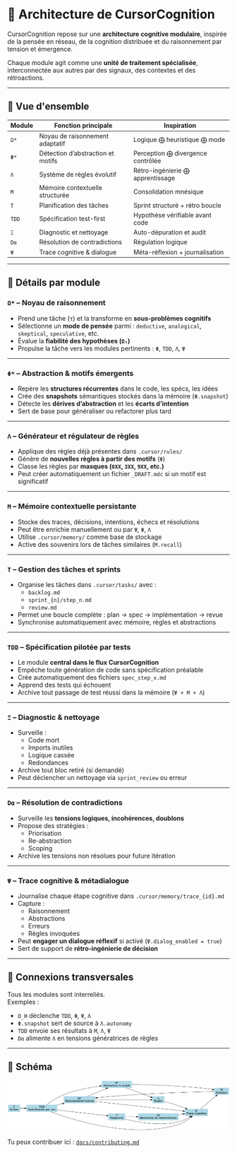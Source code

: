 # 🧬 Architecture de CursorCognition

CursorCognition repose sur une **architecture cognitive modulaire**, inspirée de la pensée en réseau, de la cognition distribuée et du raisonnement par tension et émergence.

Chaque module agit comme une **unité de traitement spécialisée**, interconnectée aux autres par des signaux, des contextes et des rétroactions.

---

## 🧠 Vue d'ensemble

| Module | Fonction principale | Inspiration |
|--------|---------------------|-------------|
| `Ω*`   | Noyau de raisonnement adaptatif | Logique ⨁ heuristique ⨁ mode |
| `Φ*`   | Détection d’abstraction et motifs | Perception ⨁ divergence contrôlée |
| `Λ`    | Système de règles évolutif | Rétro-ingénierie ⨁ apprentissage |
| `M`    | Mémoire contextuelle structurée | Consolidation mnésique |
| `T`    | Planification des tâches | Sprint structuré + rétro boucle |
| `TDD`  | Spécification test-first | Hypothèse vérifiable avant code |
| `Ξ`    | Diagnostic et nettoyage | Auto-dépuration et audit |
| `D⍺`   | Résolution de contradictions | Régulation logique |
| `Ψ`    | Trace cognitive & dialogue | Méta-réflexion + journalisation |

---

## 🧩 Détails par module

### `Ω*` – Noyau de raisonnement

- Prend une tâche (`τ`) et la transforme en **sous-problèmes cognitifs**
- Sélectionne un **mode de pensée** parmi :
  `deductive`, `analogical`, `skeptical`, `speculative`, etc.
- Évalue la **fiabilité des hypothèses (`Ωₜ`)**
- Propulse la tâche vers les modules pertinents : `Φ`, `TDD`, `Λ`, `Ψ`

---

### `Φ*` – Abstraction & motifs émergents

- Repère les **structures récurrentes** dans le code, les spécs, les idées
- Crée des **snapshots** sémantiques stockés dans la mémoire (`Φ.snapshot`)
- Détecte les **dérives d’abstraction** et les **écarts d’intention**
- Sert de base pour généraliser ou refactorer plus tard

---

### `Λ` – Générateur et régulateur de règles

- Applique des règles déjà présentes dans `.cursor/rules/`
- Génère de **nouvelles règles à partir des motifs** (`Φ`)
- Classe les règles par **masques (`0XX`, `3XX`, `9XX`, etc.)**
- Peut créer automatiquement un fichier `_DRAFT.mdc` si un motif est significatif

---

### `M` – Mémoire contextuelle persistante

- Stocke des traces, décisions, intentions, échecs et résolutions
- Peut être enrichie manuellement ou par `Ψ`, `Φ`, `Λ`
- Utilise `.cursor/memory/` comme base de stockage
- Active des souvenirs lors de tâches similaires (`M.recall`)

---

### `T` – Gestion des tâches et sprints

- Organise les tâches dans `.cursor/tasks/` avec :
  - `backlog.md`
  - `sprint_{n}/step_n.md`
  - `review.md`
- Permet une boucle complète : plan → spec → implémentation → revue
- Synchronise automatiquement avec mémoire, règles et abstractions

---

### `TDD` – Spécification pilotée par tests

- Le module **central dans le flux CursorCognition**
- Empêche toute génération de code sans spécification préalable
- Crée automatiquement des fichiers `spec_step_x.md`
- Apprend des tests qui échouent
- Archive tout passage de test réussi dans la mémoire (`Ψ + M + Λ`)

---

### `Ξ` – Diagnostic & nettoyage

- Surveille :
  - Code mort
  - Imports inutiles
  - Logique cassée
  - Redondances
- Archive tout bloc retiré (si demandé)
- Peut déclencher un nettoyage via `sprint_review` ou erreur

---

### `D⍺` – Résolution de contradictions

- Surveille les **tensions logiques, incohérences, doublons**
- Propose des stratégies :
  - Priorisation
  - Re-abstraction
  - Scoping
- Archive les tensions non résolues pour future itération

---

### `Ψ` – Trace cognitive & métadialogue

- Journalise chaque étape cognitive dans `.cursor/memory/trace_{id}.md`
- Capture :
  - Raisonnement
  - Abstractions
  - Erreurs
  - Règles invoquées
- Peut **engager un dialogue réflexif** si activé (`Ψ.dialog_enabled = true`)
- Sert de support de **rétro-ingénierie de décision**

---

## 🔗 Connexions transversales

Tous les modules sont interreliés.  
Exemples :
- `Ω_H` déclenche `TDD`, `Φ`, `Ψ`, `Λ`
- `Φ.snapshot` sert de source à `Λ.autonomy`
- `TDD` envoie ses résultats à `M`, `Λ`, `Ψ`
- `D⍺` alimente `Λ` en tensions génératrices de règles

---

## 📐 Schéma 
![Architecture CursorCognition](./cursorcognition_architecture.png)


Tu peux contribuer ici : [`docs/contributing.md`](contributing.md)


